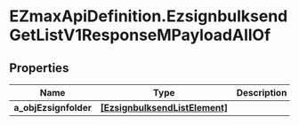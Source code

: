 # EZmaxApiDefinition.EzsignbulksendGetListV1ResponseMPayloadAllOf

## Properties

Name | Type | Description | Notes
------------ | ------------- | ------------- | -------------
**a_objEzsignfolder** | [**[EzsignbulksendListElement]**](EzsignbulksendListElement.md) |  | [optional] 


